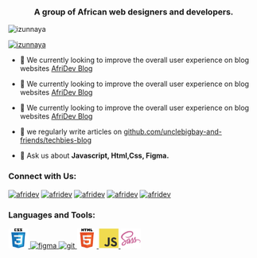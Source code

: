 <h3 align="center">A group of African web designers and developers.</h3>

<p align="left"> <img src="https://komarev.com/ghpvc/?username=izunnaya&label=Profile%20views&color=0e75b6&style=flat" alt="izunnaya" /> </p>

<p align="left"> <a href="https://github.com/ryo-ma/github-profile-trophy"><img src="https://github-profile-trophy.vercel.app/?username=izunnaya" alt="izunnaya" /></a> </p>

- 🔭 We currently looking to improve the overall user experience on blog websites [AfriDev Blog](github.com/unclebigbay-and-friends/techbies-blog)

- 🔭 We currently looking to improve the overall user experience on blog websites [AfriDev Blog](github.com/unclebigbay-and-friends/techbies-blog)

- 🔭 We currently looking to improve the overall user experience on blog websites [AfriDev Blog](github.com/unclebigbay-and-friends/techbies-blog)

- 📝 we regularly write articles on [github.com/unclebigbay-and-friends/techbies-blog](github.com/unclebigbay-and-friends/techbies-blog)

- 💬 Ask us about **Javascript, Html,Css, Figma.**

<h3 align="left">Connect with Us:</h3>
<p align="left">
<a href="https://twitter.com/afridev" target="blank"><img align="center" src="https://raw.githubusercontent.com/rahuldkjain/github-profile-readme-generator/master/src/images/icons/Social/twitter.svg" alt="afridev" height="30" width="40" /></a>
<a href="https://linkedin.com/in/afridev" target="blank"><img align="center" src="https://raw.githubusercontent.com/rahuldkjain/github-profile-readme-generator/master/src/images/icons/Social/linked-in-alt.svg" alt="afridev" height="30" width="40" /></a>
<a href="https://instagram.com/afridev" target="blank"><img align="center" src="https://raw.githubusercontent.com/rahuldkjain/github-profile-readme-generator/master/src/images/icons/Social/instagram.svg" alt="afridev" height="30" width="40" /></a>
<a href="https://www.youtube.com/c/afridev" target="blank"><img align="center" src="https://raw.githubusercontent.com/rahuldkjain/github-profile-readme-generator/master/src/images/icons/Social/youtube.svg" alt="afridev" height="30" width="40" /></a>
<a href="https://discord.gg/afridev" target="blank"><img align="center" src="https://raw.githubusercontent.com/rahuldkjain/github-profile-readme-generator/master/src/images/icons/Social/discord.svg" alt="afridev" height="30" width="40" /></a>
</p>

<h3 align="left">Languages and Tools:</h3>
<p align="left"> <a href="https://www.w3schools.com/css/" target="_blank"> <img src="https://raw.githubusercontent.com/devicons/devicon/master/icons/css3/css3-original-wordmark.svg" alt="css3" width="40" height="40"/> </a> <a href="https://www.figma.com/" target="_blank"> <img src="https://www.vectorlogo.zone/logos/figma/figma-icon.svg" alt="figma" width="40" height="40"/> </a> <a href="https://git-scm.com/" target="_blank"> <img src="https://www.vectorlogo.zone/logos/git-scm/git-scm-icon.svg" alt="git" width="40" height="40"/> </a> <a href="https://www.w3.org/html/" target="_blank"> <img src="https://raw.githubusercontent.com/devicons/devicon/master/icons/html5/html5-original-wordmark.svg" alt="html5" width="40" height="40"/> </a> <a href="https://developer.mozilla.org/en-US/docs/Web/JavaScript" target="_blank"> <img src="https://raw.githubusercontent.com/devicons/devicon/master/icons/javascript/javascript-original.svg" alt="javascript" width="40" height="40"/> </a> <a href="https://sass-lang.com" target="_blank"> <img src="https://raw.githubusercontent.com/devicons/devicon/master/icons/sass/sass-original.svg" alt="sass" width="40" height="40"/> </a> </p>
